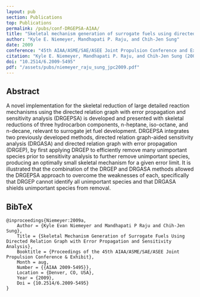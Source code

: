 ```yaml
---
layout: pub
section: Publications
top: Publications
permalink: /pubs/conf-DRGEPSA-AIAA/
title: "Skeletal mechanism generation of surrogate fuels using directed relation graph with error propagation and sensitivity analysis"
author: "Kyle E. Niemeyer, Mandhapati P. Raju, and Chih-Jen Sung"
date: 2009
conference: "45th AIAA/ASME/SAE/ASEE Joint Propulsion Conference and Exhibit"
citation: "Kyle E. Niemeyer, Mandhapati P. Raju, and Chih-Jen Sung (2009), Skeletal mechanism generation of surrogate fuels using directed relation graph with error propagation and sensitivity analysis, 45th AIAA/ASME/SAE/ASEE Joint Propulsion Conference and Exhibit, Denver, CO, USA, 2--5 August. doi:10.2514/6.2009-5495"
doi: "10.2514/6.2009-5495"
pdf: "/assets/pubs/niemeyer_raju_sung_jpc2009.pdf"
---
```


## Abstract

A novel implementation for the skeletal reduction of large detailed reaction mechanisms using the directed relation graph with error propagation and sensitivity analysis (DRGEPSA) is developed and presented with skeletal reductions of three hydrocarbon components, n-heptane, iso-octane, and n-decane, relevant to surrogate jet fuel development. DRGEPSA integrates two previously developed methods, directed relation graph-aided sensitivity analysis (DRGASA) and directed relation graph with error propagation (DRGEP), by first applying DRGEP to efficiently remove many unimportant species prior to sensitivity analysis to further remove unimportant species, producing an optimally small skeletal mechanism for a given error limit. It is illustrated that the combination of the DRGEP and DRGASA methods allowed the DRGEPSA approach to overcome the weaknesses of each, specifically that DRGEP cannot identify all unimportant species and that DRGASA shields unimportant species from removal.

## BibTeX

    @inproceedings{Niemeyer:2009a,
        Author = {Kyle Evan Niemeyer and Mandhapati P Raju and Chih-Jen Sung},
        Title = {Skeletal Mechanism Generation of Surrogate Fuels Using Directed Relation Graph with Error Propagation and Sensitivity Analysis},
        Booktitle = {Proceedings of the 45th AIAA/ASME/SAE/ASEE Joint Propulsion Conference & Exhibit},
        Month = aug,
        Number = {{AIAA 2009-5495}},
        Location = {Denver, CO, USA},
        Year = {2009},
        Doi = {10.2514/6.2009-5495}
    }
